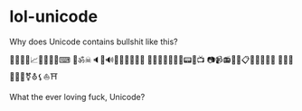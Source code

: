 lol-unicode
===========

Why does Unicode contains bullshit like this?

🗼🗾🗻🗽📈📆🔪💋📎⌨
📌ॐ☠🔈📱🔊🔬🔥🔦🔫🔭🔱
🔰🔏🔣🔞📡📢📠📟📯📺
📷📹📻📼🎦📋💅💆💃💁👾
👺👸👳👰👬👭⚧⛢⚸⛵⛩

What the ever loving fuck, Unicode?
